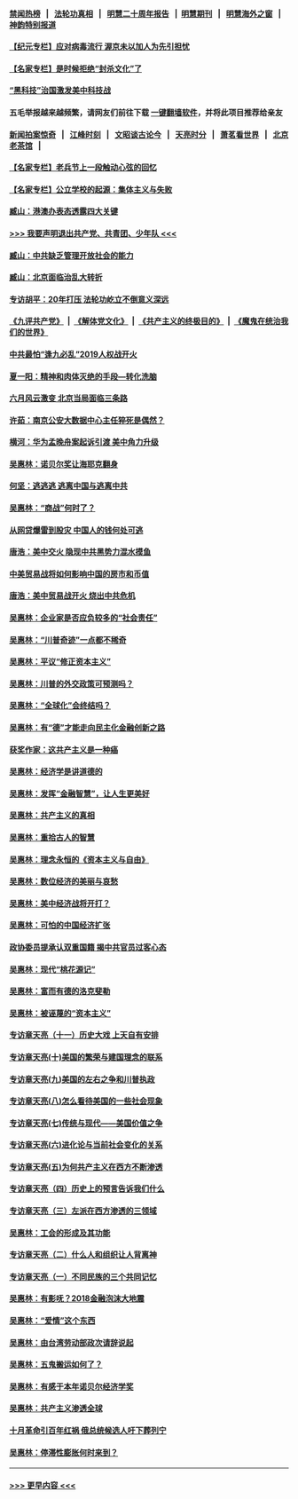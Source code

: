 #### [禁闻热榜](热点新闻.md?=0)  &nbsp;&nbsp;|&nbsp;&nbsp; [法轮功真相](https://github.com/gfw-breaker/truth/blob/master/README.md?=0) &nbsp;&nbsp;|&nbsp;&nbsp; [明慧二十周年报告](https://github.com/gfw-breaker/mh-reports/blob/master/README.md?=0) &nbsp;&nbsp;|&nbsp;&nbsp;[明慧期刊](https://github.com/gfw-breaker/mh-qikan) &nbsp;&nbsp;|&nbsp;&nbsp; [明慧海外之窗](https://github.com/gfw-breaker/mh-news/blob/master/README.md?=0) &nbsp;&nbsp;|&nbsp;&nbsp; [神韵特别报道](https://github.com/gfw-breaker/mh-news/blob/master/shenyun.md?=0)
#### [【纪元专栏】应对病毒流行 渥京未以加人为先引担忧](../pages/nsc423/n11875714.md?t=03150731) 
#### [【名家专栏】是时候拒绝“封杀文化”了](../pages/nsc423/n11814093.md?t=03150731) 
#### [“黑科技”治国激发美中科技战](../pages/nsc423/n11638056.md?t=03150731) 
#### 五毛举报越来越频繁，请网友们前往下载 [一键翻墙软件](https://github.com/gfw-breaker/ssr-accounts)，并将此项目推荐给亲友
#### [新闻拍案惊奇](https://github.com/gfw-breaker/banned-news/blob/master/pages/link4.md) &nbsp;&nbsp;|&nbsp;&nbsp; [江峰时刻](https://github.com/gfw-breaker/banned-news/blob/master/pages/link4.md) &nbsp;&nbsp;|&nbsp;&nbsp; [文昭谈古论今](https://github.com/gfw-breaker/banned-news/blob/master/pages/link4.md) &nbsp;&nbsp;|&nbsp;&nbsp; [天亮时分](https://github.com/gfw-breaker/banned-news/blob/master/pages/link4.md) &nbsp;&nbsp;|&nbsp;&nbsp; [萧茗看世界](https://github.com/gfw-breaker/banned-news/blob/master/pages/link4.md) &nbsp;&nbsp;|&nbsp;&nbsp; [北京老茶馆](https://github.com/gfw-breaker/banned-news/blob/master/pages/link4.md) &nbsp;&nbsp;|&nbsp;&nbsp; 
#### [【名家专栏】老兵节上一段触动心弦的回忆](../pages/nsc423/n11646016.md?t=03150731) 
#### [【名家专栏】公立学校的起源：集体主义与失败](../pages/nsc423/n11601833.md?t=03150731) 
#### [臧山：港澳办表态透露四大关键](../pages/nsc423/n11421628.md?t=03150731) 
#### [>>> 我要声明退出共产党、共青团、少年队 <<<](https://github.com/begood0513/goodnews/blob/master/quit/letter.md) 
#### [臧山：中共缺乏管理开放社会的能力](../pages/nsc423/n11407457.md?t=03150731) 
#### [臧山：北京面临治乱大转折](../pages/nsc423/n11406895.md?t=03150731) 
#### [专访胡平：20年打压 法轮功屹立不倒意义深远](../pages/nsc423/n11398800.md?t=03150731) 
#### [《九评共产党》](https://github.com/begood0513/9ping.md/blob/master/README.md) &nbsp;|&nbsp; [《解体党文化》](../../../../jtdwh.md/blob/master/README.md)  &nbsp;|&nbsp; [《共产主义的终极目的》](../../../../gczydzjmd.md/blob/master/README.md) &nbsp;|&nbsp; [《魔鬼在统治我们的世界》](../../../../mgztzwmdsj.md/blob/master/README.md) 
#### [中共最怕“逢九必乱”2019人权战开火](../pages/nsc423/n11385248.md?t=03150731) 
#### [夏一阳：精神和肉体灭绝的手段—转化洗脑](../pages/nsc423/n11368250.md?t=03150731) 
#### [六月风云激变 北京当局面临三条路](../pages/nsc423/n11313668.md?t=03150731) 
#### [许茹：南京公安大数据中心主任猝死是偶然？](../pages/nsc423/n11064744.md?t=03150731) 
#### [横河：华为孟晚舟案起诉引渡 美中角力升级](../pages/nsc423/n11027230.md?t=03150731) 
#### [吴惠林：诺贝尔奖让海耶克翻身](../pages/nsc423/n10890049.md?t=03150731) 
#### [何坚：逃逃逃 逃离中国与逃离中共](../pages/nsc423/n10592891.md?t=03150731) 
#### [吴惠林：“商战”何时了？](../pages/nsc423/n10573558.md?t=03150731) 
#### [从网贷爆雷到股灾 中国人的钱何处可逃](../pages/nsc423/n10572800.md?t=03150731) 
#### [唐浩：美中交火 隐现中共黑势力混水摸鱼](../pages/nsc423/n10544040.md?t=03150731) 
#### [中美贸易战将如何影响中国的房市和币值](../pages/nsc423/n10543697.md?t=03150731) 
#### [唐浩：美中贸易战开火 烧出中共危机](../pages/nsc423/n10540126.md?t=03150731) 
#### [吴惠林：企业家是否应负较多的“社会责任”](../pages/nsc423/n10535022.md?t=03150731) 
#### [吴惠林：“川普奇迹”一点都不稀奇](../pages/nsc423/n10512808.md?t=03150731) 
#### [吴惠林：平议“修正资本主义”](../pages/nsc423/n10495724.md?t=03150731) 
#### [吴惠林：川普的外交政策可预测吗？](../pages/nsc423/n10462387.md?t=03150731) 
#### [吴惠林：“全球化”会终结吗？](../pages/nsc423/n10452838.md?t=03150731) 
#### [吴惠林：有“德”才能走向民主化金融创新之路](../pages/nsc423/n10432292.md?t=03150731) 
#### [获奖作家：这共产主义是一种癌](../pages/nsc423/n10431541.md?t=03150731) 
#### [吴惠林：经济学是讲道德的](../pages/nsc423/n10398014.md?t=03150731) 
#### [吴惠林：发挥“金融智慧”，让人生更美好](../pages/nsc423/n10375019.md?t=03150731) 
#### [吴惠林：共产主义的真相](../pages/nsc423/n10351394.md?t=03150731) 
#### [吴惠林：重拾古人的智慧](../pages/nsc423/n10337691.md?t=03150731) 
#### [吴惠林：理念永恒的《资本主义与自由》](../pages/nsc423/n10316274.md?t=03150731) 
#### [吴惠林：数位经济的美丽与哀愁](../pages/nsc423/n10292946.md?t=03150731) 
#### [吴惠林：美中经济战将开打？](../pages/nsc423/n10258825.md?t=03150731) 
#### [吴惠林：可怕的中国经济扩张](../pages/nsc423/n10219147.md?t=03150731) 
#### [政协委员提承认双重国籍 揭中共官员过客心态](../pages/nsc423/n10208809.md?t=03150731) 
#### [吴惠林：现代“桃花源记”](../pages/nsc423/n10185234.md?t=03150731) 
#### [吴惠林：富而有德的洛克斐勒](../pages/nsc423/n10142264.md?t=03150731) 
#### [吴惠林：被诬蔑的“资本主义”](../pages/nsc423/n10124816.md?t=03150731) 
#### [专访章天亮（十一）历史大戏 上天自有安排](../pages/nsc423/n10094905.md?t=03150731) 
#### [专访章天亮(十)美国的繁荣与建国理念的联系](../pages/nsc423/n10094899.md?t=03150731) 
#### [专访章天亮(九)美国的左右之争和川普执政](../pages/nsc423/n10094889.md?t=03150731) 
#### [专访章天亮(八)怎么看待美国的一些社会现象](../pages/nsc423/n10094857.md?t=03150731) 
#### [专访章天亮(七)传统与现代——美国价值之争](../pages/nsc423/n10093140.md?t=03150731) 
#### [专访章天亮(六)进化论与当前社会变化的关系](../pages/nsc423/n10092036.md?t=03150731) 
#### [专访章天亮(五)为何共产主义在西方不断渗透](../pages/nsc423/n10083620.md?t=03150731) 
#### [专访章天亮（四）历史上的预言告诉我们什么](../pages/nsc423/n10083606.md?t=03150731) 
#### [专访章天亮（三）左派在西方渗透的三领域](../pages/nsc423/n10081115.md?t=03150731) 
#### [吴惠林：工会的形成及其功能](../pages/nsc423/n10080633.md?t=03150731) 
#### [专访章天亮（二）什么人和组织让人背离神](../pages/nsc423/n10076637.md?t=03150731) 
#### [专访章天亮（一）不同民族的三个共同记忆](../pages/nsc423/n10074188.md?t=03150731) 
#### [吴惠林：有影呒？2018金融泡沫大地震](../pages/nsc423/n10040534.md?t=03150731) 
#### [吴惠林：“爱情”这个东西](../pages/nsc423/n10019423.md?t=03150731) 
#### [吴惠林：由台湾劳动部政次请辞说起](../pages/nsc423/n9979679.md?t=03150731) 
#### [吴惠林：五鬼搬运如何了？](../pages/nsc423/n9925338.md?t=03150731) 
#### [吴惠林：有感于本年诺贝尔经济学奖](../pages/nsc423/n9871883.md?t=03150731) 
#### [吴惠林：共产主义渗透全球](../pages/nsc423/n9812748.md?t=03150731) 
#### [十月革命引百年红祸 俄总统候选人吁下葬列宁](../pages/nsc423/n9810182.md?t=03150731) 
#### [吴惠林：停滞性膨胀何时来到？](../pages/nsc423/n9764136.md?t=03150731) 

----
#### [ >>> 更早内容 <<< ](../indexes/nsc423-earlier.md)

